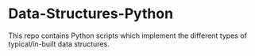 # Data-Structures-Python
This repo contains Python scripts which implement the different types of typical/in-built data structures.
